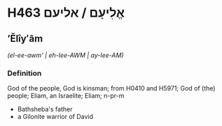 # H463 אֱלִיעָם / אליעם

## ʼĔlîyʻâm

_(el-ee-awm' | eh-lee-AWM | ay-lee-AM)_

### Definition

God of the people, God is kinsman; from H0410 and H5971; God of (the) people; Eliam, an Israelite; Eliam; n-pr-m

- Bathsheba's father
- a Gilonite warrior of David
